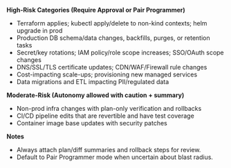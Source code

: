 **High-Risk Categories (Require Approval or Pair Programmer)**
- Terraform applies; kubectl apply/delete to non-kind contexts; helm upgrade in prod
- Production DB schema/data changes, backfills, purges, or retention tasks
- Secret/key rotations; IAM policy/role scope increases; SSO/OAuth scope changes
- DNS/SSL/TLS certificate updates; CDN/WAF/Firewall rule changes
- Cost-impacting scale-ups; provisioning new managed services
- Data migrations and ETL impacting PII/regulated data

**Moderate-Risk (Autonomy allowed with caution + summary)**
- Non-prod infra changes with plan-only verification and rollbacks
- CI/CD pipeline edits that are revertible and have test coverage
- Container image base updates with security patches

**Notes**
- Always attach plan/diff summaries and rollback steps for review.
- Default to Pair Programmer mode when uncertain about blast radius.
